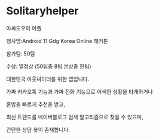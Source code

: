 # Solitaryhelper

아싸도우미 어플

행사명:Android 11 Gdg Korea Online 해커톤 

참가팀: 50팀

수상: 열정상 (50팀중 8팀 본상중 한팀)


대한민국 아웃싸이더를 위한 앱입니다.

가짜 카카오톡 기능과 가짜 전화 기능으로 어색한 상황을 타개하거나

혼밥을 빠르게 추천을 받고, 

최신 트렌드를 네이버블로그 검색 알고리즘으로 찾을 수 있으며,

간단한 상담 봇이 존재합니다. 


